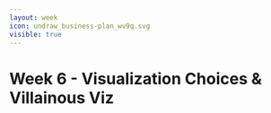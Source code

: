 ```yaml
---
layout: week
icon: undraw_business-plan_wv9q.svg
visible: true
---
```


# Week 6 - Visualization Choices & Villainous Viz


